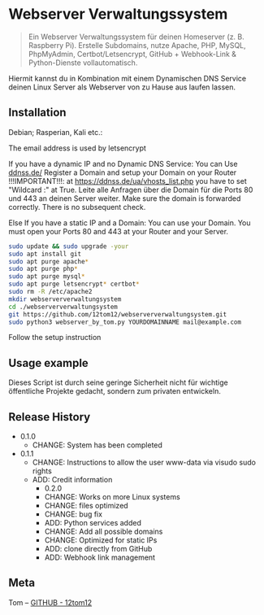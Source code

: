 # Webserver Verwaltungssystem
> Ein Webserver Verwaltungssystem für deinen Homeserver (z. B. Raspberry Pi). Erstelle Subdomains, nutze Apache, PHP, MySQL, PhpMyAdmin, Certbot/Letsencrypt, GitHub + Webhook-Link & Python-Dienste vollautomatisch.

Hiermit kannst du in Kombination mit einem Dynamischen DNS Service deinen Linux Server als Webserver von zu Hause aus laufen lassen.

## Installation

Debian; Rasperian, Kali etc.:

The email address is used by letsencrypt

If you have a dynamic IP and no Dynamic DNS Service:
	You can Use [ddnss.de/](https://ddnss.de/)
	Register a Domain and setup your Domain on your Router
	!!!IMPORTANT!!!: at https://ddnss.de/ua/vhosts_list.php you have to set "Wildcard :" at True.
	Leite alle Anfragen über die Domain für die Ports 80 und 443 an deinen Server weiter.
	Make sure the domain is forwarded correctly. There is no subsequent check.

Else If you have a static IP and a Domain:
	You can use your Domain. You must open your Ports 80 and 443 at your Router and your Server.

```sh
sudo update && sudo upgrade -your
sudo apt install git
sudo apt purge apache*
sudo apt purge php*
sudo apt purge mysql*
sudo apt purge letsencrypt* certbot*
sudo rm -R /etc/apache2
mkdir webserververwaltungsystem
cd ./webserververwaltungsystem
git https://github.com/12tom12/webserververwaltungsystem.git
sudo python3 webserver_by_tom.py YOURDOMAINNAME mail@example.com
```
Follow the setup instruction


## Usage example

Dieses Script ist durch seine geringe Sicherheit nicht für wichtige öffentliche Projekte gedacht, sondern zum privaten entwickeln.

## Release History

* 0.1.0
    * CHANGE: System has been completed
* 0.1.1
    * CHANGE: Instructions to allow the user www-data via visudo sudo rights
    * ADD: Credit information
		* 0.2.0
		* CHANGE: Works on more Linux systems
		* CHANGE: files optimized
		* CHANGE: bug fix
		* ADD: Python services added
		* CHANGE: Add all possible domains
		* CHANGE: Optimized for static IPs
		* ADD: clone directly from GitHub
		* ADD: Webhook link management

## Meta

Tom – [GITHUB - 12tom12](https://github.com/12tom12)
